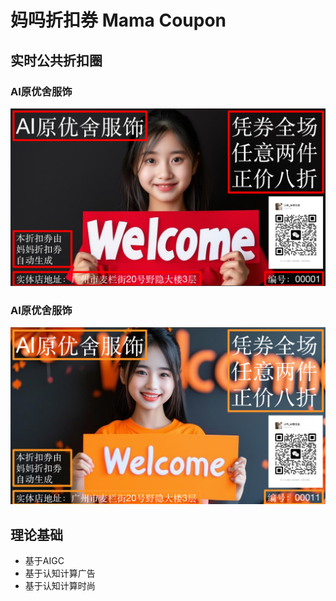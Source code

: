 # 妈吗折扣券 Mama Coupon

## 实时公共折扣圈
### AI原优舍服饰
![](./coupons/AI原优舍.coupon.00001.png)
### AI原优舍服饰
![](./coupons/AI原优舍.coupon.00011.png)

## 理论基础
* 基于AIGC
* 基于认知计算广告
* 基于认知计算时尚
